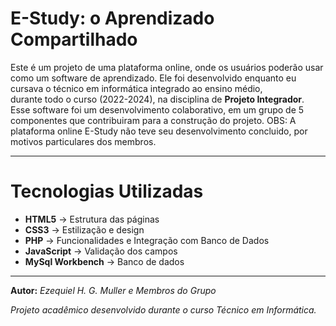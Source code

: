 # E-Study: o Aprendizado Compartilhado

Este é um projeto de uma plataforma online, onde os usuários poderão
usar como um software de aprendizado.
Ele foi desenvolvido enquanto eu cursava o técnico em informática integrado ao ensino médio,  
durante todo o curso (2022-2024), na disciplina de **Projeto Integrador**. Esse software foi um
desenvolvimento colaborativo, em um grupo de 5 componentes que contribuiram para a construção
do projeto.
OBS: A plataforma online E-Study não teve seu desenvolvimento concluido, por motivos particulares dos membros.

---

# Tecnologias Utilizadas

- **HTML5** → Estrutura das páginas  
- **CSS3** → Estilização e design
- **PHP** → Funcionalidades e Integração com Banco de Dados
- **JavaScript** → Validação dos campos
- **MySql Workbench** → Banco de dados   

---

**Autor:** *Ezequiel H. G. Muller e Membros do Grupo*  

*Projeto acadêmico desenvolvido durante o curso Técnico em Informática.*  
